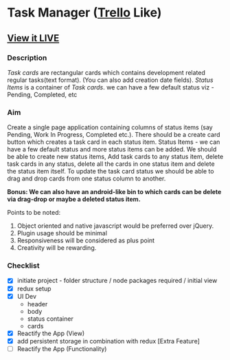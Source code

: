 # Task Manager ([Trello](https://trello.com) Like)

## [View it LIVE](https://msehgal93.github.io/task-manager-demo/build/)

### Description
_Task cards_ are rectangular cards which contains development related regular tasks(text format). (You can also add creation date fields).
_Status Items_ is a container of _Task cards_. we can have a few default status viz - Pending, Completed, etc

### Aim
Create a single page application containing columns of status items (say Pending, Work In Progress, Completed etc.). There should be a create card button which creates a task card in each status item.
Status Items - we can have a few default status and more status items can be added.
We should be able to create new status items, Add task cards to any status item, delete task cards in any status, delete all the cards in one status item and delete the status item itself.
To update the task card status we should be able to drag and drop cards from one status column to another.

__Bonus: We can also have an android-like bin to which cards can be delete via drag-drop or maybe a deleted status item.__

Points to be noted:
1. Object oriented and native javascript would be preferred over jQuery.
2. Plugin usage should be minimal
3. Responsiveness will be considered as plus point
4. Creativity will be rewarding.


### Checklist
- [x] initiate project - folder structure / node packages required / initial view
- [x] redux setup
- [x] UI Dev
  * header
  * body
  * status container
  * cards
- [x] Reactify the App (View)
- [x] add persistent storage in combination with redux [Extra Feature]
- [ ] Reactify the App (Functionality)